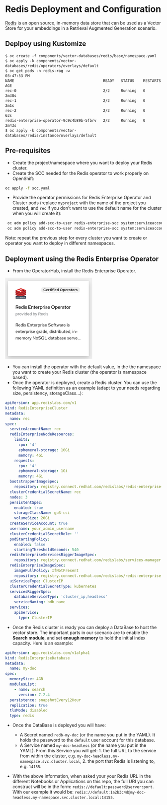 # Redis Deployment and Configuration

[Redis](https://redis.io/) is an open source, in-memory data store that can be used as a Vector Store for your embeddings in a Retrieval Augmented Generation scenario.

## Deplpoy using Kustomize 
```
$ oc create -f components/vector-databases/redis/base/namespace.yaml
$ oc apply -k components/vector-databases/redis/operators/overlays/default
$ oc get pods -n redis-rag -w                                                             03:47:53 PM
NAME                                        READY   STATUS    RESTARTS   AGE
rec-0                                       2/2     Running   0          2m38s
rec-1                                       2/2     Running   0          2m1s
rec-2                                       2/2     Running   0          63s
redis-enterprise-operator-9c9c4b89b-5fbrv   2/2     Running   0          2m43s
$ oc apply -k components/vector-databases/redis/instance/overlays/default
```

## Pre-requisites

- Create the project/namespace where you want to deploy your Redis cluster.
- Create the SCC needed for the Redis operator to work properly on OpenShift:

```bash
oc apply -f scc.yaml
```

- Provide the operator permissions for Redis Enterprise Operator and Cluster pods (replace `myproject` with the name of the project you created, and `rec` if you don't want to use the default name for the cluster when you will create it):

```bash
 oc adm policy add-scc-to-user redis-enterprise-scc system:serviceaccount:redis-rag:redis-enterprise-operator
 oc adm policy add-scc-to-user redis-enterprise-scc system:serviceaccount:redis-rag:rec
```

Note: repeat the previous step for every cluster you want to create or operator you want to deploy in different namespaces.

## Deployment using the Redis Enterprise Operator

- From the OperatorHub, install the Redis Enterprise Operator.

![Redis Operator](img/redis-operator.png)

- You can install the operator with the default value, in the the namespace you want to create your Redis cluster (the operator is namespace based).
- Once the operator is deployed, create a Redis cluster. You can use the following YAML definition as an example (adapt to your needs regarding size, persistency, storageClass...):

```yaml
apiVersion: app.redislabs.com/v1
kind: RedisEnterpriseCluster
metadata:
  name: rec
spec:
  serviceAccountName: rec
  redisEnterpriseNodeResources:
    limits:
      cpu: '4'
      ephemeral-storage: 10Gi
      memory: 4Gi
    requests:
      cpu: '4'
      ephemeral-storage: 1Gi
      memory: 4Gi
  bootstrapperImageSpec:
    repository: registry.connect.redhat.com/redislabs/redis-enterprise-operator
  clusterCredentialSecretName: rec
  nodes: 3
  persistentSpec:
    enabled: true
    storageClassName: gp3-csi
    volumeSize: 20Gi
  createServiceAccount: true
  username: your_admin_username
  clusterCredentialSecretRole: ''
  podStartingPolicy:
    enabled: false
    startingThresholdSeconds: 540
  redisEnterpriseServicesRiggerImageSpec:
    repository: registry.connect.redhat.com/redislabs/services-manager
  redisEnterpriseImageSpec:
    imagePullPolicy: IfNotPresent
    repository: registry.connect.redhat.com/redislabs/redis-enterprise
  uiServiceType: ClusterIP
  clusterCredentialSecretType: kubernetes
  servicesRiggerSpec:
    databaseServiceType: 'cluster_ip,headless'
    serviceNaming: bdb_name
  services:
    apiService:
      type: ClusterIP
```

- Once the Redis cluster is ready you can deploy a DataBase to host the vector store. The important parts in our scenario are to enable the **Search module**, and set **enough memory** to hold the initial index capacity. Here is an example:

```yaml
apiVersion: app.redislabs.com/v1alpha1
kind: RedisEnterpriseDatabase
metadata:
  name: my-doc
spec:
  memorySize: 4GB
  modulesList:
    - name: search
      version: 7.2.4
  persistence: snapshotEvery12Hour
  replication: true
  tlsMode: disabled
  type: redis
```

- Once the DataBase is deployed you will have:
  - A Secret named `redb-my-doc` (or the name you put in the YAML). It holds the password to the `default` user account for this database.
  - A Service named `my-doc-headless` (or the name you put in the YAML). From this Service you will get: 1. the full URL to the service from within the cluster, e.g. `my-doc-headless.my-namespace.svc.cluster.local`, 2. the port that Redis is listening to, e.g. `14155`.

- With the above information, when asked your your Redis URL in the different Notebooks or Applications on this repo, the full URI you can construct will be in the form: `redis://default:password@server:port`. With our example it would be: `redis://default:1a2b3c4d@my-doc-headless.my-namespace.svc.cluster.local:14155`.
